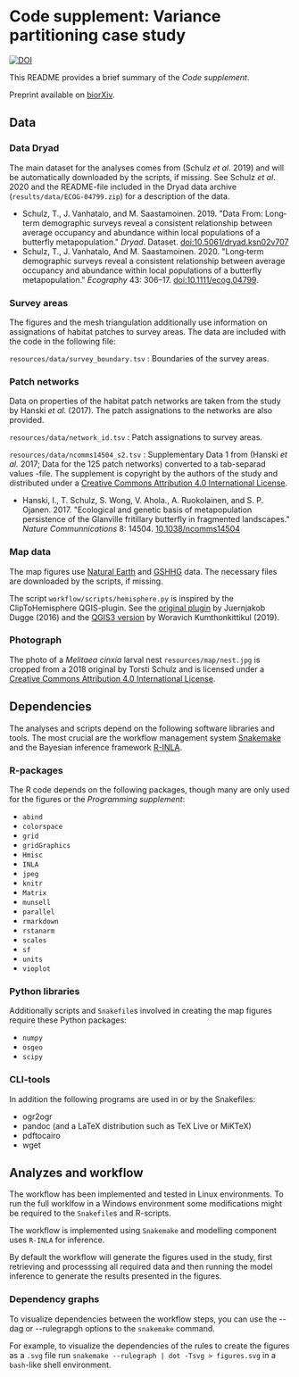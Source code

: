 # Code supplement: Variance partitioning case study

[![DOI](https://zenodo.org/badge/418511320.svg)](https://zenodo.org/badge/latestdoi/418511320)

This README provides a brief summary of the *Code supplement*.

Preprint available on [biorXiv](https://doi.org/10.1101/2021.10.17.464682).

## Data

### Data Dryad

The main dataset for the analyses comes from (Schulz *et al*. 2019) and will be automatically downloaded by the scripts, if missing.
See Schulz *et al*. 2020 and the README-file included in the Dryad data archive (`results/data/ECOG-04799.zip`) for a description of the data.

- Schulz, T., J. Vanhatalo, and M. Saastamoinen. 2019. "Data From: Long‐term demographic surveys reveal a consistent relationship between average occupancy and abundance within local populations of a butterfly metapopulation." *Dryad*. Dataset. [doi:10.5061/dryad.ksn02v707](https://doi.org/10.5061/dryad.ksn02v707)
- Schulz, T., J. Vanhatalo, And M. Saastamoinen. 2020. "Long‐term demographic surveys reveal a consistent relationship between average occupancy and abundance within local populations of a butterfly metapopulation." *Ecography* 43: 306–17. [doi:10.1111/ecog.04799](https://doi.org/10.1111/ecog.04799).

### Survey areas

The figures and the mesh triangulation additionally use information on assignations of habitat patches to survey areas.
The data are included with the code in the following file:

`resources/data/survey_boundary.tsv`
: Boundaries of the survey areas.

### Patch networks

Data on properties of the habitat patch networks are taken from the study by Hanski *et al.* (2017). The patch assignations to the networks are also provided.

`resources/data/network_id.tsv`
: Patch assignations to survey areas.

`resources/data/ncomms14504_s2.tsv`
: Supplementary Data 1 from (Hanski *et al.* 2017; Data for the 125 patch networks) converted to a tab-separad values -file. The supplement is copyright by the authors of the study and distributed under a [Creative Commons Attribution 4.0 International License](http://creativecommons.org/licenses/by/4.0/).

- Hanski, I., T. Schulz, S. Wong, V. Ahola., A. Ruokolainen, and S. P. Ojanen. 2017. "Ecological and genetic basis of metapopulation persistence of the Glanville fritillary butterfly in fragmented landscapes." *Nature Communnications* 8: 14504. [10.1038/ncomms14504](https://doi.org/10.1038/ncomms14504)

### Map data

The map figures use [Natural Earth](https://www.naturalearthdata.com/) and [GSHHG](https://www.soest.hawaii.edu/pwessel/gshhg/) data.
The necessary files are downloaded by the scripts, if missing.

The script `workflow/scripts/hemisphere.py` is inspired by the ClipToHemisphere QGIS-plugin.
See the [original plugin](https://github.com/jdugge/ClipToHemisphere) by Juernjakob Dugge (2016) and the [QGIS3 version](https://github.com/woravich-k/Clip-to-Hemisphere-QGIS3) by Woravich Kumthonkittikul (2019).

### Photograph

The photo of a *Melitaea cinxia* larval nest `resources/map/nest.jpg` is cropped from a 2018 original by Torsti Schulz and is licensed under a [Creative Commons Attribution 4.0 International License](http://creativecommons.org/licenses/by/4.0/).

## Dependencies

The analyses and scripts depend on the following software libraries and tools. The most crucial are the workflow management system [Snakemake](https://snakemake.github.io/) and the Bayesian inference framework [R-INLA](https://www.r-inla.org/).

### R-packages

The R code depends on the following packages, though many are only used for the figures or the *Programming supplement*:

- `abind`
- `colorspace`
- `grid`
- `gridGraphics`
- `Hmisc`
- `INLA`
- `jpeg`
- `knitr`
- `Matrix`
- `munsell`
- `parallel`
- `rmarkdown`
- `rstanarm`
- `scales`
- `sf`
- `units`
- `vioplot`

### Python libraries

Additionally scripts and `Snakefile`s involved in creating the map figures require these Python packages:

- `numpy`
- `osgeo`
- `scipy`

### CLI-tools

In addition the following programs are used in or by the Snakefiles:

- ogr2ogr
- pandoc (and a LaTeX distribution such as TeX Live or MiKTeX)
- pdftocairo
- wget

## Analyzes and workflow

The workflow has been implemented and tested in Linux environments.
To run the full worklfow in a Windows environment some modifications might be required to the `Snakefile`s and R-scripts.

The workflow is implemented using `Snakemake` and modelling component uses `R-INLA` for inference.

By default the workflow will generate the figures used in the study, first retrieving and processsing all required data and then running the model inference to generate the results presented in the figures.

### Dependency graphs

To visualize dependencies between the workflow steps, you can use the --dag or --rulegrapgh options to the `snakemake` command.

For example, to visualize the dependencies of the rules to create the figures as a `.svg` file run `snakemake --rulegraph | dot -Tsvg > figures.svg` in a `bash`-like shell environment.
